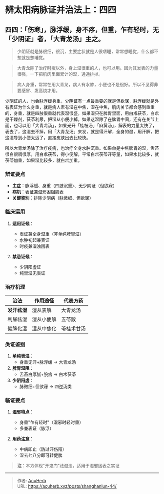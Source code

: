 # 辨太阳病脉证并治法上：四四


## 四四：「伤寒」，脉浮缓，身不疼，但重，乍有轻时，无「少阴证」者，「大青龙汤」主之。

<!--more-->

> 少阴证就是脉很细，很沉，主要症状就是人很嗜睡，常常想睡觉，什么都不想就是想睡觉。

> 大青龙除了治疗时疫以外，身上湿很重的人，也可以用。因为其发表的力量很强，一下把肌肉里面累计的湿，通通排掉。

> 病人身重，常常在用大青龙，病人有水肿，小便也不是很好。所以不见得非要感冒、发高烧才用。

少阴证的人，也会脉浮缓身重，少阴证有一点最重要的就是但欲寐，脉浮缓就是外有表证为什么身重，就是病人素有湿在中焦，湿在中焦，肌肉关节都会感到重重的，身重，就是四肢很重就代表湿很盛，如果湿只在脾胃里面，用白朮茯苓，白朮是干燥剂，茯苓利尿，把湿从小便小掉，如果这湿除了在脾胃中间，还有在关节上面，也可以用「大青龙汤」，如果光开「桂枝汤」「麻黄汤」，解表的力量太快了，表去了，这湿去不掉，用「大青龙汤」来发，就是得汗解，全身的湿，用汗解，把这湿导到小便太远了，直接皮肤出去比较快。

所以大青龙汤除了治疗疫病，也治疗全身水肿沉重。如果单是中焦脾胃的湿，舌苔很白很稠很厚，用白朮茯苓，得小便解，平常白朮茯苓开等量，如果水比较多，就茯苓加重，如果湿比较多，就白朮加重。

### 辨证要点
- **主症**：脉浮缓、身重（四肢沉重）、无少阴证（但欲寐）
- **病机**：表证兼湿邪困阻肌表
- **关键鉴别**：排除少阴病（脉微细、但欲寐）

### 临床运用
1. **适用证候**：
   - 表证兼全身湿重（非单纯脾胃湿）
   - 水肿初起兼表证
   - 时疫兼湿浊困表

2. **禁忌证候**：
   - 少阴阳虚证
   - 纯里湿无表证

### 治疗机理
| 治法 | 作用途径 | 代表方药 |
|------|----------|----------|
| **发汗祛湿** | 湿从表解 | 大青龙汤 |
| 利尿祛湿 | 湿从小便解 | 五苓散 |
| 健脾化湿 | 湿从中焦化 | 苓桂术甘汤 |

### 类证鉴别
1. **单纯表湿**：
   - 身重无汗+脉浮缓 → 大青龙汤
2. **脾胃湿阻**：
   - 舌苔白厚腻+脘痞 → 白术茯苓
3. **少阴阳虚**：
   - 脉微细+但欲寐 → 四逆汤类

### 临证要点
1. **湿邪特点**：
   - 身重"乍有轻时"（湿邪时轻时重）
   - 多兼表证（脉浮）

2. **用药注意**：
   - 中病即止（防过汗伤阳）
   - 湿去七八分即可转健脾

> **注**：本方体现"开鬼门"祛湿法，适用于湿邪困表之实证


---

> 作者: [AcuHerb](https://acuherb.xyz)  
> URL: https://acuherb.xyz/posts/shanghanlun-44/  

